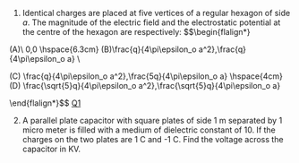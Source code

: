 1. Identical charges are placed at five vertices of a regular hexagon of side $a$. The magnitude of the electric field and the electrostatic potential at the centre of the hexagon are respectively:
$$\begin{flalign*}

(A)\ 0,0 \hspace{6.3cm} 
(B)\frac{q}{4\pi\epsilon_o a^2},\frac{q}{4\pi\epsilon_o a} \\

(C) \frac{q}{4\pi\epsilon_o a^2},\frac{5q}{4\pi\epsilon_o a}  \hspace{4cm}
(D) \frac{\sqrt{5}q}{4\pi\epsilon_o a^2},\frac{\sqrt{5}q}{4\pi\epsilon_o a}


\end{flalign*}$$
[Q1](../../../Excalidraw/Q1.md)

2. A parallel plate capacitor with square plates of side 1 m separated by 1 micro meter is filled with a medium of dielectric constant of 10. If the charges on the two plates are 1 C and -1 C. Find the voltage across the capacitor in KV.